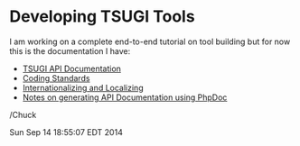 Developing TSUGI Tools
======================

I am working on a complete end-to-end tutorial on tool building but
for now this is the documentation I have:

* [TSUGI API Documentation](http://do1.dr-chuck.com/tsugi/phpdoc/)
* [Coding Standards](CODING.md)
* [Internationalizing and Localizing](I18N.md)
* [Notes on generating API Documentation using PhpDoc](PHPDOC.md)

/Chuck

Sun Sep 14 18:55:07 EDT 2014

